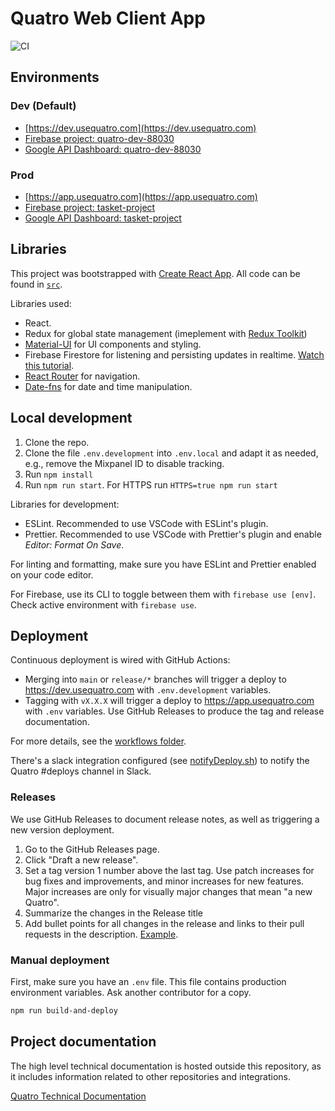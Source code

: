 # Quatro Web Client App

![CI](https://github.com/usequatro/quatro-web-client/workflows/CI/badge.svg)

## Environments

### Dev (Default)

* [https://dev.usequatro.com](https://dev.usequatro.com)
* [Firebase project: quatro-dev-88030](https://console.firebase.google.com/u/0/project/quatro-dev-88030/overview)
* [Google API Dashboard: quatro-dev-88030](https://console.developers.google.com/apis/dashboard?project=quatro-dev-88030)

### Prod

* [https://app.usequatro.com](https://app.usequatro.com)
* [Firebase project: tasket-project](https://console.firebase.google.com/u/0/project/tasket-project/overview)
* [Google API Dashboard: tasket-project](https://console.developers.google.com/apis/dashboard?project=tasket-project)

## Libraries

This project was bootstrapped with [Create React App](https://github.com/facebookincubator/create-react-app). All code can be found in [`src`](./src).

Libraries used:

* React.
* Redux for global state management (imeplement with [Redux Toolkit](https://redux-toolkit.js.org/))
* [Material-UI](https://material-ui.com/) for UI components and styling.
* Firebase Firestore for listening and persisting updates in realtime. [Watch this tutorial](https://firebase.google.com/docs/firestore/query-data/listen).
* [React Router](https://reactrouter.com/) for navigation.
* [Date-fns](https://date-fns.org/) for date and time manipulation.

## Local development

1. Clone the repo.
1. Clone the file `.env.development` into `.env.local` and adapt it as needed, e.g., remove the Mixpanel ID to disable tracking.
1. Run `npm install`
1. Run `npm run start`. For HTTPS run `HTTPS=true npm run start`

Libraries for development:

- ESLint. Recommended to use VSCode with ESLint's plugin.
- Prettier. Recommended to use VSCode with Prettier's plugin and enable _Editor: Format On Save_.

For linting and formatting, make sure you have ESLint and Prettier enabled on your code editor.

For Firebase, use its CLI to toggle between them with `firebase use [env]`. Check active environment with `firebase use`.

## Deployment

Continuous deployment is wired with GitHub Actions:

* Merging into `main` or `release/*` branches will trigger a deploy to https://dev.usequatro.com with `.env.development` variables.
* Tagging with `vX.X.X` will trigger a deploy to https://app.usequatro.com with `.env` variables. Use GitHub Releases to produce the tag and release documentation.

For more details, see the [workflows folder](.github/workflows).

There's a slack integration configured (see [notifyDeploy.sh](./script/notifyDeploy.sh)) to notify the Quatro #deploys channel in Slack.

### Releases

We use GitHub Releases to document release notes, as well as triggering a new version deployment.

1. Go to the GitHub Releases page.
2. Click "Draft a new release".
3. Set a tag version 1 number above the last tag. Use patch increases for bug fixes and improvements, and minor increases for new features. Major increases are only for visually major changes that mean "a new Quatro".
4. Summarize the changes in the Release title
5. Add bullet points for all changes in the release and links to their pull requests in the description. [Example](https://github.com/usequatro/quatro-web-client/releases/edit/v1.17.0).

### Manual deployment

First, make sure you have an `.env` file. This file contains production environment variables. Ask another contributor for a copy.

```sh
npm run build-and-deploy
```

## Project documentation

The high level technical documentation is hosted outside this repository, as it includes information related to other repositories and integrations.

[Quatro Technical Documentation](https://docs.google.com/document/d/1z9uK2gFBZeuiMLmsh08kf9RSmdj7RKzR1OC20U-m_cI/edit?usp=sharing)

